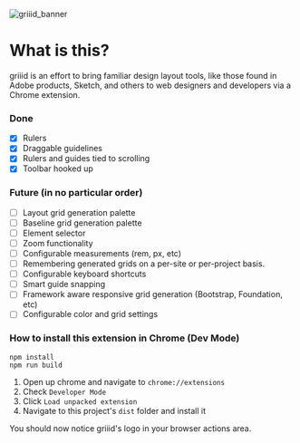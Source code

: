 ![griiid_banner](https://cloud.githubusercontent.com/assets/1141040/13593161/d4843bba-e4ad-11e5-8cdf-e9e6d2b393d8.png)


# What is this?
griiid is an effort to bring familiar design layout tools, like those found in Adobe products, Sketch, and others to web designers and developers via a Chrome extension. 

### Done
* [x] Rulers
* [x] Draggable guidelines
* [x] Rulers and guides tied to scrolling
* [x] Toolbar hooked up 

### Future (in no particular order)
* [ ] Layout grid generation palette
* [ ] Baseline grid generation palette
* [ ] Element selector
* [ ] Zoom functionality
* [ ] Configurable measurements (rem, px, etc)
* [ ] Remembering generated grids on a per-site or per-project basis.
* [ ] Configurable keyboard shortcuts 
* [ ] Smart guide snapping
* [ ] Framework aware responsive grid generation (Bootstrap, Foundation, etc)
* [ ] Configurable color and grid settings

### How to install this extension in Chrome (Dev Mode)

```
npm install
npm run build
```

1. Open up chrome and navigate to `chrome://extensions`
2. Check `Developer Mode`
3. Click `Load unpacked extension`
4. Navigate to this project's `dist` folder and install it

You should now notice griiid's logo in your browser actions area. 
